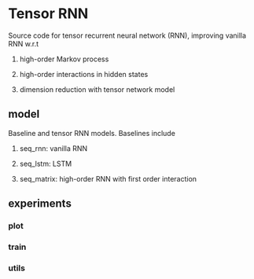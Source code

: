# Tensor RNN
Source code for tensor recurrent neural network (RNN), improving vanilla RNN w.r.t

1. high-order Markov process

2. high-order interactions in hidden states

3. dimension reduction with tensor network model


## model
Baseline and tensor RNN models. Baselines include

1. seq\_rnn: vanilla RNN

2. seq\_lstm: LSTM

3. seq\_matrix: high-order RNN with first order interaction

## experiments

### plot

### train

### utils 
